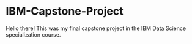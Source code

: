 # IBM-Capstone-Project
Hello there! This was my final capstone project in the IBM Data Science specialization course.
